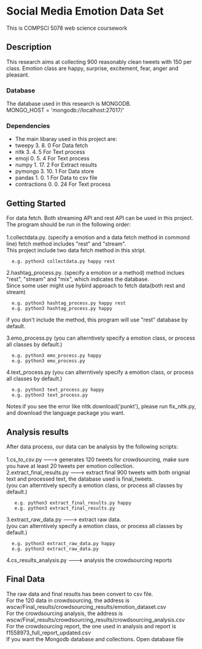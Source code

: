 # Social Media Emotion Data Set
This is COMPSCI 5078 web science coursework

## Description
This research aims at collecting 900 reasonably clean tweets with 150 per class.
Emotion class are happy, surprise, excitement, fear, anger and pleasant.
### Database
The database used in this research is MONGODB.<br>
MONGO_HOST = 'mongodb://localhost:27017/'<br>
### Dependencies
* The main libaray used in this project are:
* tweepy	    3. 8. 0	      For Data fetch
* nltk	        3. 4. 5	      For Text process
* emoji	        0. 5. 4	      For Text process
* numpy	        1. 17. 2	  For Extract results
* pymongo	    3. 10. 1	  For Data store
* pandas	    1. 0. 1	      For Data to csv file
* contractions	0. 0. 24	  For Text process

## Getting Started
For data fetch. Both streaming API and rest API can be used in this project.<br>
The program should be run in the following order:<br><br>
1.collectdata.py. (specify a emotion and a data fetch method in commond line) fetch method includes "rest" and "stream".<br>
  This project include two data fetch method in this stript.<br>
```
  e.g. python3 collectdata.py happy rest
```

2.hashtag_process.py. (specify a emotion or a method) method inclues "rest", "stream" and "mix", which indicates the database.<br>
Since some user might use hybird approach to fetch data(both rest and stream)<br>
```
  e.g. python3 hashtag_process.py happy rest
  e.g. python3 hashtag_process.py happy
```
  if you don't include the method, this program will use "rest" database by default.<br>

3.emo_process.py (you can alterntively specify a emotion class, or process all classes by default.)<br>
```
  e.g. python3 emo_process.py happy
  e.g. python3 emo_process.py 
```

4.text_process.py (you can alterntively specify a emotion class, or process all classes by default.)<br>
```
  e.g. python3 text_process.py happy
  e.g. python3 text_process.py
```
Notes:if you see the error like nltk.download('punkt'), please run fix_nltk.py, and download the language package you want.<br>

## Analysis results
After data process, our data can be analysis by the following scripts:<br><br>
1.cs_to_csv.py ---> generates 120 tweets for crowdsourcing, make sure you have at least 20 tweets per emotion collection.<br>
2.extract_final_results.py ---> extract final 900 tweets with both orignial text and processed text, the database used is final_tweets.<br>
 (you can alterntively specify a emotion class, or process all classes by default.)<br>
```
   e.g. python3 extract_final_results.py happy
   e.g. python3 extract_final_results.py
```
3.extract_raw_data.py ---> extract raw data.<br>
(you can alterntively specify a emotion class, or process all classes by default.)<br>
```
  e.g. python3 extract_raw_data.py happy
  e.g. python3 extract_raw_data.py
```

4.cs_results_analysis.py ---> analysis the crowdsourcing reports<br>

## Final Data
The raw data and final results has been convert to csv file.<br>
For the 120 data in crowdsourcing, the address is wscw/Final_results/crowdsourcing_results/emotion_dataset.csv<br>
For the crowdsourcing analysis, the address is wscw/Final_results/crowdsourcing_results/crowdsourcing_analysis.csv<br>
For the crowdsourcing report, the one used in analysis and report is f1558973_full_report_updated.csv<br>
If you want the Mongodb database and collections. Open database file<br>
